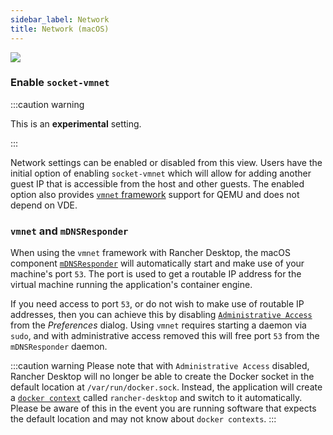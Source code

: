 ```yaml
---
sidebar_label: Network
title: Network (macOS)
---
```


<head>
  <link rel="canonical" href="https://docs.rancherdesktop.io/ui/preferences/virtual-machine/network"/>
</head>

![](https://suse-rancher-media.s3.amazonaws.com/desktop/v1.13/preferences/macOS_virtualMachine_tabNetwork.png)

### Enable `socket-vmnet`

:::caution warning

This is an **experimental** setting.

:::

Network settings can be enabled or disabled from this view. Users have the initial option of enabling `socket-vmnet` which will allow for adding another guest IP that is accessible from the host and other guests. The enabled option also provides [`vmnet` framework](https://developer.apple.com/documentation/vmnet) support for QEMU and does not depend on VDE.

### `vmnet` and `mDNSResponder`

When using the `vmnet` framework with Rancher Desktop, the macOS component [`mDNSResponder`](https://github.com/apple-oss-distributions/mDNSResponder#mdns-responder-daemon) will automatically start and make use of your machine's port `53`. The port is used to get a routable IP address for the virtual machine running the application's container engine.

If you need access to port `53`, or do not wish to make use of routable IP addresses, then you can achieve this by disabling [`Administrative Access`](../../../ui/preferences/application/general#administrative-access) from the *Preferences* dialog. Using `vmnet` requires starting a daemon via `sudo`, and with administrative access removed this will free port `53` from the `mDNSResponder` daemon.

:::caution warning
Please note that with `Administrative Access` disabled, Rancher Desktop will no longer be able to create the Docker socket in the default location at `/var/run/docker.sock`. Instead, the application will create a [`docker context`](https://docs.docker.com/engine/context/working-with-contexts/) called `rancher-desktop` and switch to it automatically. Please be aware of this in the event you are running software that expects the default location and may not know about `docker contexts`.
:::
